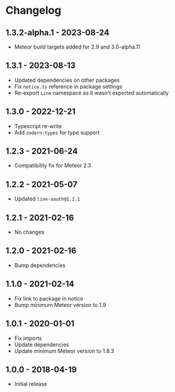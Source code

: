 # Changelog
## 1.3.2-alpha.1 - 2023-08-24
* Meteor build targets added for 2.9 and 3.0-alpha.11

## 1.3.1 - 2023-08-13
* Updated dependencies on other packages
* Fix `notice.ts` reference in package settings
* Re-export `Line` namespace as it wasn't exported automatically

## 1.3.0 - 2022-12-21
* Typescript re-write
* Add `zodern:types` for type support

## 1.2.3 - 2021-06-24
* Compatibility fix for Meteor 2.3

## 1.2.2 - 2021-05-07
* Updated `line-oauth@1.2.1`

## 1.2.1 - 2021-02-16
* No changes

## 1.2.0 - 2021-02-16
* Bump dependencies

## 1.1.0 - 2021-02-14
* Fix link to package in notice
* Bump minimum Meteor version to 1.9

## 1.0.1 - 2020-01-01
* Fix imports
* Update dependencies
* Update minimum Meteor version to 1.8.3

## 1.0.0 - 2018-04-19
* Initial release 
